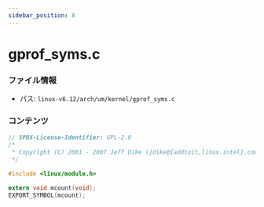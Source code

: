 ```yaml
---
sidebar_position: 8
---
```

# gprof_syms.c

### ファイル情報

- パス: `linux-v6.12/arch/um/kernel/gprof_syms.c`

### コンテンツ

```c
// SPDX-License-Identifier: GPL-2.0
/* 
 * Copyright (C) 2001 - 2007 Jeff Dike (jdike@{addtoit,linux.intel}.com)
 */

#include <linux/module.h>

extern void mcount(void);
EXPORT_SYMBOL(mcount);

```

